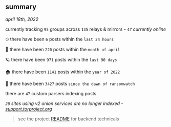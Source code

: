 
## summary
_april 18th, 2022_

currently tracking `95` groups across `135` relays & mirrors - _`47` currently online_

⏲ there have been `6` posts within the `last 24 hours`

🦈 there have been `220` posts within the `month of april`

🪐 there have been `971` posts within the `last 90 days`

🏚 there have been `1141` posts within the `year of 2022`

🦕 there have been `3427` posts `since the dawn of ransomwatch`

there are `47` custom parsers indexing posts

_`20` sites using v2 onion services are no longer indexed - [support.torproject.org](https://support.torproject.org/onionservices/v2-deprecation/)_

> see the project [README](https://github.com/thetanz/ransomwatch#ransomwatch--) for backend technicals
